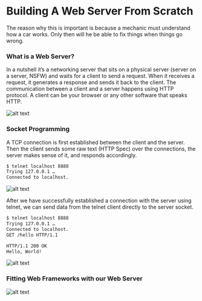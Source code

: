 # Building A Web Server From Scratch

The reason why this is important is because a mechanic must understand how a car works. 
Only then will he be able to fix things when things go wrong.  

### What is a Web Server?

In a nutshell it’s a networking server that sits on a physical server (server on a server, NSFW) and waits for a client to send a request. 
When it receives a request, it generates a response and sends it back to the client. 
The communication between a client and a server happens using HTTP protocol. 
A client can be your browser or any other software that speaks HTTP.

![alt text](https://ruslanspivak.com/lsbaws-part1/LSBAWS_HTTP_request_response.png "Client Server")

### Socket Programming

A TCP connection is first established between the client and the server.
Then the client sends some raw text (HTTP Spec) over the connections, the server makes sense of it,
and responds accordingly.

```bash
$ telnet localhost 8888
Trying 127.0.0.1 …
Connected to localhost.
```
![alt text](https://ruslanspivak.com/lsbaws-part1/LSBAWS_socket.png "Client Server")

After we have successfully established a connection with the server using telnet, 
we can send data from the telnet client directly to the server socket.

```bash
$ telnet localhost 8888
Trying 127.0.0.1 …
Connected to localhost.
GET /hello HTTP/1.1

HTTP/1.1 200 OK
Hello, World!
```

![alt text](http://www.pybloggers.com/wp-content/uploads/2018/08/files.realpython.comsockets-tcp-flow.1da42679-50f1a1f4d71df29c3d28b246590a95fc0747f69b.jpg "Client Server Comm")


### Fitting Web Frameworks with our Web Server

![alt text](https://ruslanspivak.com/lsbaws-part2/lsbaws_part2_before_wsgi.png "Fits Well")